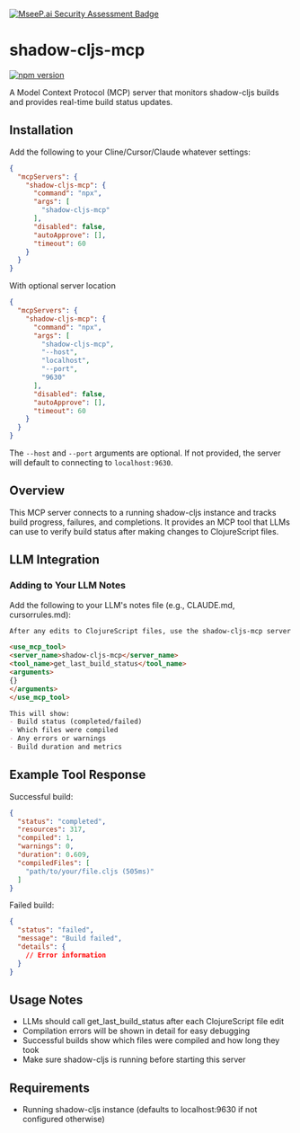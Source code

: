 [![MseeP.ai Security Assessment Badge](https://mseep.net/pr/bigsy-shadow-cljs-mcp-badge.png)](https://mseep.ai/app/bigsy-shadow-cljs-mcp)

# shadow-cljs-mcp

[![npm version](https://badge.fury.io/js/shadow-cljs-mcp.svg)](https://badge.fury.io/js/shadow-cljs-mcp)

A Model Context Protocol (MCP) server that monitors shadow-cljs builds and provides real-time build status updates.

## Installation

Add the following to your Cline/Cursor/Claude whatever settings:
```json
{
  "mcpServers": {
    "shadow-cljs-mcp": {
      "command": "npx",
      "args": [
        "shadow-cljs-mcp"
      ],
      "disabled": false,
      "autoApprove": [],
      "timeout": 60
    }
  }
}
```
With optional server location
```json
{
  "mcpServers": {
    "shadow-cljs-mcp": {
      "command": "npx",
      "args": [
        "shadow-cljs-mcp",
        "--host",
        "localhost",
        "--port",
        "9630"
      ],
      "disabled": false,
      "autoApprove": [],
      "timeout": 60
    }
  }
}
```

The `--host` and `--port` arguments are optional. If not provided, the server will default to connecting to `localhost:9630`.

## Overview

This MCP server connects to a running shadow-cljs instance and tracks build progress, failures, and completions. It provides an MCP tool that LLMs can use to verify build status after making changes to ClojureScript files.

## LLM Integration

### Adding to Your LLM Notes

Add the following to your LLM's notes file (e.g., CLAUDE.md, cursorrules.md):

```markdown
After any edits to ClojureScript files, use the shadow-cljs-mcp server's get_last_build_status tool to verify the build succeeded:

<use_mcp_tool>
<server_name>shadow-cljs-mcp</server_name>
<tool_name>get_last_build_status</tool_name>
<arguments>
{}
</arguments>
</use_mcp_tool>

This will show:
- Build status (completed/failed)
- Which files were compiled
- Any errors or warnings
- Build duration and metrics
```

## Example Tool Response

Successful build:
```json
{
  "status": "completed",
  "resources": 317,
  "compiled": 1,
  "warnings": 0,
  "duration": 0.609,
  "compiledFiles": [
    "path/to/your/file.cljs (505ms)"
  ]
}
```

Failed build:
```json
{
  "status": "failed",
  "message": "Build failed",
  "details": {
    // Error information
  }
}
```

## Usage Notes

- LLMs should call get_last_build_status after each ClojureScript file edit
- Compilation errors will be shown in detail for easy debugging
- Successful builds show which files were compiled and how long they took
- Make sure shadow-cljs is running before starting this server

## Requirements
- Running shadow-cljs instance (defaults to localhost:9630 if not configured otherwise)
